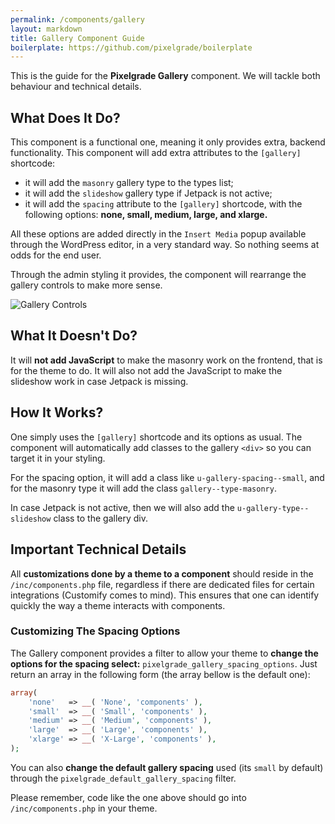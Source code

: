 ```yaml
---
permalink: /components/gallery
layout: markdown
title: Gallery Component Guide
boilerplate: https://github.com/pixelgrade/boilerplate
---
```

This is the guide for the **Pixelgrade Gallery** component. We will tackle both behaviour and technical details.

## What Does It Do?

This component is a functional one, meaning it only provides extra, backend functionality. This component will add extra attributes to the `[gallery]` shortcode:

- it will add the `masonry` gallery type to the types list;
- it will add the `slideshow` gallery type if Jetpack is not active;
- it will add the `spacing` attribute to the `[gallery]` shortcode, with the following options: **none, small, medium, large, and xlarge.**

All these options are added directly in the `Insert Media` popup available through the WordPress editor, in a very standard way. So nothing seems at odds for the end user.
 
Through the admin styling it provides, the component will rearrange the gallery controls to make more sense.

![Gallery Controls]({{site.url}}/components/assets/gallery_component_settings.png)

## What It Doesn't Do?

It will **not add JavaScript** to make the masonry work on the frontend, that is for the theme to do. It will also not add the JavaScript to make the slideshow work in case Jetpack is missing.

## How It Works?

One simply uses the `[gallery]` shortcode and its options as usual. The component will automatically add classes to the gallery `<div>` so you can target it in your styling.

For the spacing option, it will add a class like `u-gallery-spacing--small`, and for the masonry type it will add the class `gallery--type-masonry`.

In case Jetpack is not active, then we will also add the `u-gallery-type--slideshow` class to the gallery div.

## Important Technical Details

All **customizations done by a theme to a component** should reside in the `/inc/components.php` file, regardless if there are dedicated files for certain integrations (Customify comes to mind). This ensures that one can identify quickly the way a theme interacts with components.

### Customizing The Spacing Options

The Gallery component provides a filter to allow your theme to **change the options for the spacing select:** `pixelgrade_gallery_spacing_options`. Just return an array in the following form (the array bellow is the default one):

```php
array(
    'none'   => __( 'None', 'components' ),
    'small'  => __( 'Small', 'components' ),
    'medium' => __( 'Medium', 'components' ),
    'large'  => __( 'Large', 'components' ),
    'xlarge' => __( 'X-Large', 'components' ),
);
```

You can also **change the default gallery spacing** used (its `small` by default) through the `pixelgrade_default_gallery_spacing` filter.

Please remember, code like the one above should go into `/inc/components.php` in your theme.
